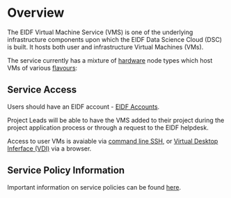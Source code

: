 # Overview

The EIDF Virtual Machine Service (VMS) is one of the underlying infrastructure components upon which the EIDF Data Science Cloud (DSC) is built. It hosts both user and infrastructure Virtual Machines (VMs).

The service currently has a mixture of [hardware](hardware.md) node types which host VMs of various [flavours](flavours.md):

## Service Access

Users should have an EIDF account - [EIDF Accounts](../../access/project.md).

Project Leads will be able to have the VMS added to their project during the project application process or through a request to the EIDF helpdesk.

Access to user VMs is avaiable via [command line SSH](../../access/ssh.md), or [Virtual Desktop Inferface (VDI)](../../access/virtualmachines-vdi.md) via a browser.

## Service Policy Information

Important information on service policies can be found [here](policies.md).
